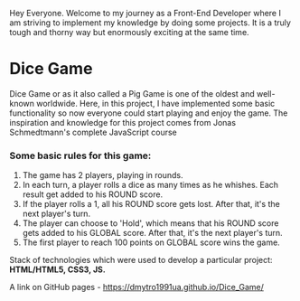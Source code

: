 Hey Everyone. Welcome to my journey as a Front-End Developer where I am striving to implement my knowledge by doing some projects. It is a truly tough and thorny way but enormously exciting at the same time.

# Dice Game 

Dice Game or as it also called a Pig Game is one of the oldest and well-known worldwide. Here, in this project, I have implemented some basic functionality so now everyone could start playing and enjoy the game. The inspiration and knowledge for this project comes from Jonas Schmedtmann's complete JavaScript course

### Some basic rules for this game:
1. The game has 2 players, playing in rounds.
2. In each turn, a player rolls a dice as many times as he whishes. Each result get added to his ROUND score.
3. If the player rolls a 1, all his ROUND score gets lost. After that, it's the next player's turn.
4. The player can choose to 'Hold', which means that his ROUND score gets added to his GLOBAL score. After that, it's the next player's turn.
5. The first player to reach 100 points on GLOBAL score wins the game.

Stack of technologies which were used to develop a particular project: **HTML/HTML5, CSS3, JS.**

A link on GitHub pages - https://dmytro1991ua.github.io/Dice_Game/
